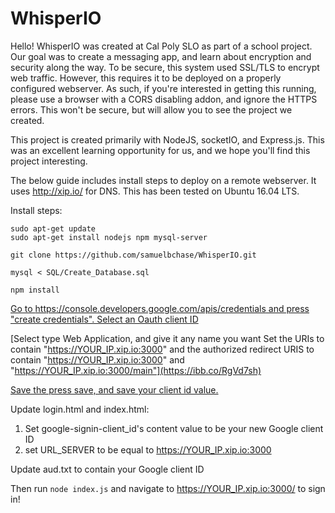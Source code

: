 # WhisperIO

Hello! WhisperIO was created at Cal Poly SLO as part of a school project. Our goal was to create a messaging app, and learn about encryption and security along the way.
To be secure, this system used SSL/TLS to encrypt web traffic. However, this requires it to be deployed on a properly configured webserver. As such, if you're interested in getting this running, please use a browser with a CORS disabling addon, and ignore the HTTPS errors. This won't be secure, but will allow you to see the project we created.

This project is created primarily with NodeJS, socketIO, and Express.js. This was an excellent learning opportunity for us, and we hope you'll find this project interesting.

The below guide includes install steps to deploy on a remote webserver. It uses http://xip.io/ for DNS. This has been tested on Ubuntu 16.04 LTS.

Install steps:

    sudo apt-get update
    sudo apt-get install nodejs npm mysql-server

    git clone https://github.com/samuelbchase/WhisperIO.git

    mysql < SQL/Create_Database.sql

    npm install

[Go to https://console.developers.google.com/apis/credentials and press "create credentials". Select an Oauth client ID](https://ibb.co/Lp9qZGD)

[Select type Web Application, and give it any name you want Set the URIs to contain "https://YOUR_IP.xip.io:3000" and the authorized redirect URIS to contain 
"https://YOUR_IP.xip.io:3000" and "https://YOUR_IP.xip.io:3000/main"](https://ibb.co/RgVd7sh)

[Save the press save, and save your client id value.](https://ibb.co/gRvyp3n)

Update login.html and index.html: 
1) Set google-signin-client_id's content value to be your new Google client ID
2) set URL_SERVER to be equal to https://YOUR_IP.xip.io:3000

Update aud.txt to contain your Google client ID

Then run `node index.js` and navigate to https://YOUR_IP.xip.io:3000/ to sign in!
